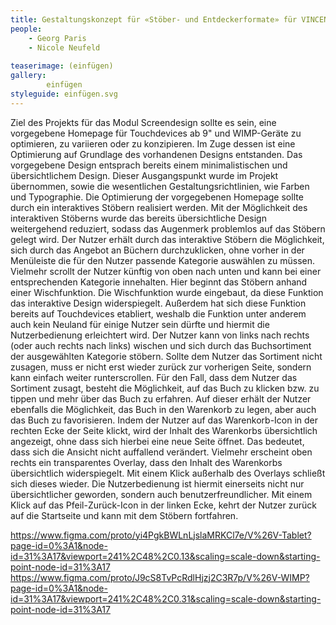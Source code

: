 ```yaml
---
title: Gestaltungskonzept für «Stöber- und Entdeckerformate» für VINCENT&VOLTAIRE
people:
    - Georg Paris
    - Nicole Neufeld
    
teaserimage: (einfügen)
gallery:
        einfügen
styleguide: einfügen.svg
---
```


Ziel des Projekts für das Modul Screendesign sollte es sein, eine vorgegebene Homepage für Touchdevices ab 9" und WIMP-Geräte zu optimieren, zu variieren oder zu konzipieren. Im Zuge dessen ist eine Optimierung auf Grundlage des vorhandenen Designs entstanden. Das vorgegebene Design entsprach bereits einem minimalistischen und übersichtlichem Design. Dieser Ausgangspunkt wurde im Projekt übernommen, sowie die wesentlichen Gestaltungsrichtlinien, wie Farben und Typographie. Die Optimierung der vorgegebenen Homepage sollte durch ein interaktives Stöbern realisiert werden.  Mit der Möglichkeit des interaktiven Stöberns wurde das bereits übersichtliche Design weitergehend reduziert, sodass das Augenmerk problemlos auf das Stöbern gelegt wird. Der Nutzer erhält durch das interaktive Stöbern die Möglichkeit, sich durch das Angebot an Büchern durchzuklicken, ohne vorher in der Menüleiste die für den Nutzer passende Kategorie auswählen zu müssen. Vielmehr scrollt der Nutzer künftig von oben nach unten und kann bei einer entsprechenden Kategorie innehalten. Hier beginnt das Stöbern anhand einer Wischfunktion. Die Wischfunktion wurde eingebaut, da diese Funktion das interaktive Design widerspiegelt. Außerdem hat sich diese Funktion bereits auf Touchdevices etabliert, weshalb die Funktion unter anderem auch kein Neuland für einige Nutzer sein dürfte und hiermit die Nutzerbedienung erleichtert wird. Der Nutzer kann von links nach rechts (oder auch rechts nach links) wischen und sich durch das Buchsortiment der ausgewählten Kategorie stöbern. Sollte dem Nutzer das Sortiment nicht zusagen, muss er nicht erst wieder zurück zur vorherigen Seite, sondern kann einfach weiter runterscrollen. Für den Fall, dass dem Nutzer das Sortiment zusagt, besteht die Möglichkeit, auf das Buch zu klicken bzw. zu tippen und mehr über das Buch zu erfahren. Auf dieser erhält der Nutzer ebenfalls die Möglichkeit, das Buch in den Warenkorb zu legen, aber auch das Buch zu favorisieren. Indem der Nutzer auf das Warenkorb-Icon in der rechten Ecke der Seite klickt, wird der Inhalt des Warenkorbs übersichtlich angezeigt, ohne dass sich hierbei eine neue Seite öffnet.  Das bedeutet, dass sich die Ansicht nicht auffallend verändert. Vielmehr erscheint oben rechts ein transparentes Overlay, dass den Inhalt des Warenkorbs übersichtlich widerspiegelt. Mit einem Klick außerhalb des Overlays schließt sich dieses wieder. Die Nutzerbedienung ist hiermit einerseits nicht nur übersichtlicher geworden, sondern auch benutzerfreundlicher. Mit einem Klick auf das Pfeil-Zurück-Icon in der linken Ecke, kehrt der Nutzer zurück auf die Startseite und kann mit dem Stöbern fortfahren.  
 
 
 https://www.figma.com/proto/yi4PgkBWLnLjslaMRKCl7e/V%26V-Tablet?page-id=0%3A1&node-id=31%3A17&viewport=241%2C48%2C0.13&scaling=scale-down&starting-point-node-id=31%3A17
 https://www.figma.com/proto/J9cS8TvPcRdlHjzj2C3R7p/V%26V-WIMP?page-id=0%3A1&node-id=31%3A17&viewport=241%2C48%2C0.31&scaling=scale-down&starting-point-node-id=31%3A17
 

